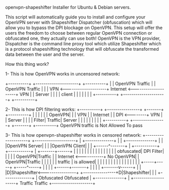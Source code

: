 openvpn-shapeshifter Installer for Ubuntu & Debian servers.

This script will automatically guide you to install and configure your OpenVPN server with Shapeshifter Dispatcher (obfuscation) which will allow you to bypass the DPI blockage on OpenVPN.
This setup will offer the users the freedom to choose between regular OpenVPN connection or obfuscated one, they actually can use both! 
OpenVPN is the VPN provider, Dispatcher is the command line proxy tool which utilize Shapeshifter which is a protocol shapeshifting technology that will obfuscate the transformed data between the user and the server.

How this thing work?

1- This is how OpenVPN works in uncensored network:

+----------+                    +---------------------+                    +----------+
|          |  OpenVPN Traffic   |                     |  OpenVPN Traffic   |          |
|   VPN    <--------------------+      Internet       <--------------------+   VPN    |
|  Server  |                    |                     |                    |  client  |
|          |                    |                     |                    |          |
+----------+                    +---------------------+                    +----------+

2- This is how DPI filtering works:
+----------+                    +----------------+        +-------+        +----------+
|          |                    |                |        |       | OpenVPN|          |
|   VPN    |                    |    Internet    |        |  DPI  <--------+   VPN    |
|  Server  |                    |                |        | Filter| Traffic|  Server  |
|          |                    |                |        |       |        |          |
+----------+                    +----------------+        +-------+        +----------+
                                                           OpenVPN
                                                          traffic is
                                                          Not Allowed
                                                            To pass
                                                            
3- This is how openvpn-shapeshifter works in censored network:
+--------------------+                                                   +--------------------+
|  +--------------+  |                                                   |  +--------------+  |
|  |OpenVPN Server|  |                                                   |  |OpenVPN Client|  |
|  +------^-------+  |       +-----------+           +-----------+       |  +-------+------+  |
|         |          |       |           |           |           |       |          |         |
|         |          |       |           | obfuscated| DPI Filter|       |          |         |
|  OpenVPN|Traffic   |       | Internet  <-----------+ No OpenVPN|       |   OpenVPN|Traffic  |
|         |          |       |           |  traffic  | is allowed|       |          |         |
|         |          |       |           |           |           |       |          |         |
|         |          |       +-----+-----+           +-----^-----+       |          |         |
|  +------+-------+  |             |                       |             |  +-------v------+  |
|  |D|Shapeshifter<----------------+                       +----------------+D|Shapeshifter|  |
|  +--------------+  |   Obfuscated                         Obfuscated   |  +--------------+  |
+--------------------+    Traffic                             Traffic    +--------------------+
